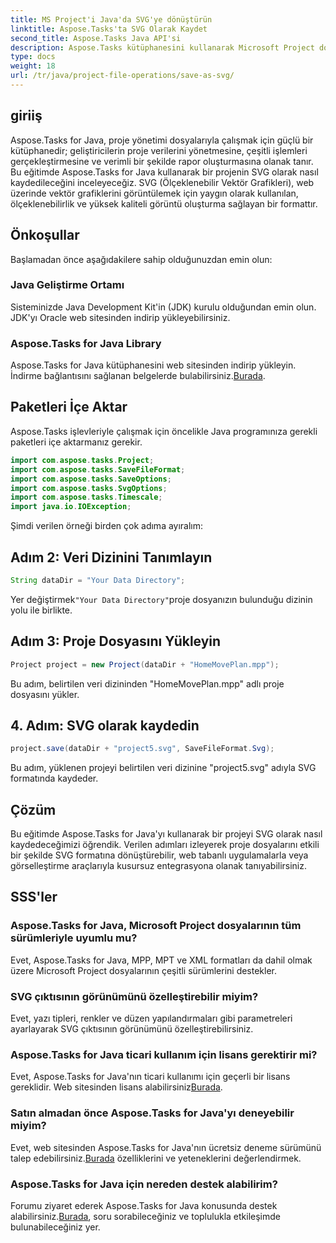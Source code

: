 ```yaml
---
title: MS Project'i Java'da SVG'ye dönüştürün
linktitle: Aspose.Tasks'ta SVG Olarak Kaydet
second_title: Aspose.Tasks Java API'si
description: Aspose.Tasks kütüphanesini kullanarak Microsoft Project dosyalarını Java'da SVG olarak nasıl kaydedeceğinizi öğrenin. Kod örnekleri içeren adım adım kılavuz.
type: docs
weight: 18
url: /tr/java/project-file-operations/save-as-svg/
---
```

## giriiş
Aspose.Tasks for Java, proje yönetimi dosyalarıyla çalışmak için güçlü bir kütüphanedir; geliştiricilerin proje verilerini yönetmesine, çeşitli işlemleri gerçekleştirmesine ve verimli bir şekilde rapor oluşturmasına olanak tanır. Bu eğitimde Aspose.Tasks for Java kullanarak bir projenin SVG olarak nasıl kaydedileceğini inceleyeceğiz. SVG (Ölçeklenebilir Vektör Grafikleri), web üzerinde vektör grafiklerini görüntülemek için yaygın olarak kullanılan, ölçeklenebilirlik ve yüksek kaliteli görüntü oluşturma sağlayan bir formattır.
## Önkoşullar
Başlamadan önce aşağıdakilere sahip olduğunuzdan emin olun:
### Java Geliştirme Ortamı
Sisteminizde Java Development Kit'in (JDK) kurulu olduğundan emin olun. JDK'yı Oracle web sitesinden indirip yükleyebilirsiniz.
### Aspose.Tasks for Java Library
 Aspose.Tasks for Java kütüphanesini web sitesinden indirip yükleyin. İndirme bağlantısını sağlanan belgelerde bulabilirsiniz.[Burada](https://releases.aspose.com/tasks/java/).

## Paketleri İçe Aktar
Aspose.Tasks işlevleriyle çalışmak için öncelikle Java programınıza gerekli paketleri içe aktarmanız gerekir.

```java
import com.aspose.tasks.Project;
import com.aspose.tasks.SaveFileFormat;
import com.aspose.tasks.SaveOptions;
import com.aspose.tasks.SvgOptions;
import com.aspose.tasks.Timescale;
import java.io.IOException;
```

Şimdi verilen örneği birden çok adıma ayıralım:
## Adım 2: Veri Dizinini Tanımlayın
```java
String dataDir = "Your Data Directory";
```
 Yer değiştirmek`"Your Data Directory"`proje dosyanızın bulunduğu dizinin yolu ile birlikte.
## Adım 3: Proje Dosyasını Yükleyin
```java
Project project = new Project(dataDir + "HomeMovePlan.mpp");
```
Bu adım, belirtilen veri dizininden "HomeMovePlan.mpp" adlı proje dosyasını yükler.
## 4. Adım: SVG olarak kaydedin
```java
project.save(dataDir + "project5.svg", SaveFileFormat.Svg);
```
Bu adım, yüklenen projeyi belirtilen veri dizinine "project5.svg" adıyla SVG formatında kaydeder.

## Çözüm
Bu eğitimde Aspose.Tasks for Java'yı kullanarak bir projeyi SVG olarak nasıl kaydedeceğimizi öğrendik. Verilen adımları izleyerek proje dosyalarını etkili bir şekilde SVG formatına dönüştürebilir, web tabanlı uygulamalarla veya görselleştirme araçlarıyla kusursuz entegrasyona olanak tanıyabilirsiniz.
## SSS'ler
### Aspose.Tasks for Java, Microsoft Project dosyalarının tüm sürümleriyle uyumlu mu?
Evet, Aspose.Tasks for Java, MPP, MPT ve XML formatları da dahil olmak üzere Microsoft Project dosyalarının çeşitli sürümlerini destekler.
### SVG çıktısının görünümünü özelleştirebilir miyim?
Evet, yazı tipleri, renkler ve düzen yapılandırmaları gibi parametreleri ayarlayarak SVG çıktısının görünümünü özelleştirebilirsiniz.
### Aspose.Tasks for Java ticari kullanım için lisans gerektirir mi?
 Evet, Aspose.Tasks for Java'nın ticari kullanımı için geçerli bir lisans gereklidir. Web sitesinden lisans alabilirsiniz[Burada](https://purchase.aspose.com/temporary-license/).
### Satın almadan önce Aspose.Tasks for Java'yı deneyebilir miyim?
 Evet, web sitesinden Aspose.Tasks for Java'nın ücretsiz deneme sürümünü talep edebilirsiniz.[Burada](https://purchase.aspose.com/buy) özelliklerini ve yeteneklerini değerlendirmek.
### Aspose.Tasks for Java için nereden destek alabilirim?
 Forumu ziyaret ederek Aspose.Tasks for Java konusunda destek alabilirsiniz.[Burada](https://forum.aspose.com/c/tasks/15), soru sorabileceğiniz ve toplulukla etkileşimde bulunabileceğiniz yer.